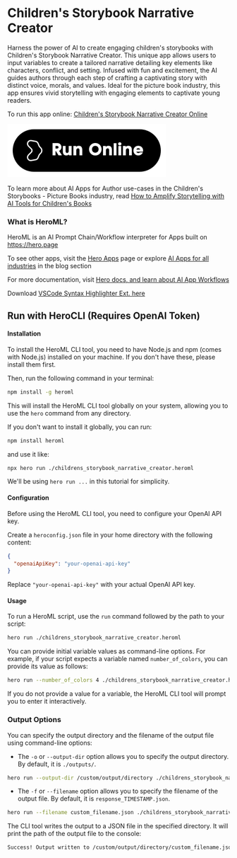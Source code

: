 # Children's Storybook Narrative Creator

Harness the power of AI to create engaging children's storybooks with Children's Storybook Narrative Creator. This unique app allows users to input variables to create a tailored narrative detailing key elements like characters, conflict, and setting. Infused with fun and excitement, the AI guides authors through each step of crafting a captivating story with distinct voice, morals, and values. Ideal for the picture book industry, this app ensures vivid storytelling with engaging elements to captivate young readers.

To run this app online: [Children's Storybook Narrative Creator Online](https://hero.page/app/children's-storybook-narrative-creator-ai-powered-children's-bookcrafting-guide/WuhGrQ78iJe2ytwIm2ET)

[![Run Children's Storybook Narrative Creator Online](/assets/run.svg)](https://hero.page/app/children's-storybook-narrative-creator-ai-powered-children's-bookcrafting-guide/WuhGrQ78iJe2ytwIm2ET)

To learn more about AI Apps for Author use-cases in the Children's Storybooks - Picture Books industry, read [How to Amplify Storytelling with AI Tools for Children's Books](https://hero.page/blog/ai/children's-storybooks-picture-books/how-to-amplify-storytelling-with-ai-tools-for-children's-books/170801)

### What is HeroML?
HeroML is an AI Prompt Chain/Workflow interpreter for Apps built on https://hero.page 

To see other apps, visit the [Hero Apps](https://hero.page/apps) page or explore [AI Apps for all industries](https://hero.page/blog) in the blog section

For more documentation, visit [Hero docs, and learn about AI App Workflows](https://hero.page/tutorials/introduction-to-heroml)

Download [VSCode Syntax Highlighter Ext. here](https://marketplace.visualstudio.com/items?itemName=hero-page.heroml)

## Run with HeroCLI (Requires OpenAI Token)

#### Installation

To install the HeroML CLI tool, you need to have Node.js and npm (comes with Node.js) installed on your machine. If you don't have these, please install them first. 

Then, run the following command in your terminal:

```bash
npm install -g heroml
```

This will install the HeroML CLI tool globally on your system, allowing you to use the `hero` command from any directory.

If you don't want to install it globally, you can run:

```bash
npm install heroml
```

and use it like:

```bash
npx hero run ./childrens_storybook_narrative_creator.heroml
```

We'll be using `hero run ...` in this tutorial for simplicity.

#### Configuration

Before using the HeroML CLI tool, you need to configure your OpenAI API key. 

Create a `heroconfig.json` file in your home directory with the following content:

```json
{
  "openaiApiKey": "your-openai-api-key"
}
```

Replace `"your-openai-api-key"` with your actual OpenAI API key.

#### Usage

To run a HeroML script, use the `run` command followed by the path to your script:

```bash
hero run ./childrens_storybook_narrative_creator.heroml
```

You can provide initial variable values as command-line options. For example, if your script expects a variable named `number_of_colors`, you can provide its value as follows:

```bash
hero run --number_of_colors 4 ./childrens_storybook_narrative_creator.heroml
```

If you do not provide a value for a variable, the HeroML CLI tool will prompt you to enter it interactively.

### Output Options

You can specify the output directory and the filename of the output file using command-line options:

- The `-o` or `--output-dir` option allows you to specify the output directory. By default, it is `./outputs/`.

```bash
hero run --output-dir /custom/output/directory ./childrens_storybook_narrative_creator.heroml
```

- The `-f` or `--filename` option allows you to specify the filename of the output file. By default, it is `response_TIMESTAMP.json`.

```bash
hero run --filename custom_filename.json ./childrens_storybook_narrative_creator.heroml
```

The CLI tool writes the output to a JSON file in the specified directory. It will print the path of the output file to the console:

```bash
Success! Output written to /custom/output/directory/custom_filename.json
```

